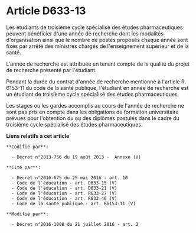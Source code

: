 # Article D633-13

Les étudiants de troisième cycle spécialisé des études pharmaceutiques peuvent bénéficier d'une année de recherche dont les
modalités d'organisation ainsi que le nombre de postes proposés chaque année sont fixés par arrêté des ministres chargés de
l'enseignement supérieur et de la santé. 

L'année de recherche est attribuée en tenant compte de la qualité du projet de recherche présenté par l'étudiant. 

Pendant la durée du contrat d'année de recherche mentionné à l'article R. 6153-11 du code de la santé publique, l'étudiant en
année de recherche est un étudiant de troisième cycle spécialisé des études pharmaceutiques. 

Les stages ou les gardes accomplis au cours de l'année de recherche ne sont pas pris en compte dans les obligations de
formation universitaire prévues pour l'obtention du ou des diplômes postulés dans le cadre du troisième cycle spécialisé des
études pharmaceutiques.

**Liens relatifs à cet article**

	**Codifié par**:

	  - Décret n°2013-756 du 19 août 2013 -  Annexe (V)

	**Cité par**:

	  - Décret n°2016-675 du 25 mai 2016 - art. 10
	  - Code de l'éducation - art. D633-15 (V)
	  - Code de l'éducation - art. D633-21 (V)
	  - Code de l'éducation - art. R633-27 (V)
	  - Code de l'éducation - art. R633-46 (V)
	  - Code de la santé publique - art. R6153-11 (V)

	**Modifié par**:

	  - Décret n°2016-1008 du 21 juillet 2016 - art. 2
